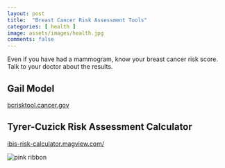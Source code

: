 ```yaml
---
layout: post
title:  "Breast Cancer Risk Assessment Tools"
categories: [ health ]
image: assets/images/health.jpg
comments: false
---
```


Even if you have had a mammogram, know your breast cancer risk score.  Talk to your doctor about the results.

## Gail Model 
[bcrisktool.cancer.gov](https://bcrisktool.cancer.gov/)

## Tyrer-Cuzick Risk Assessment Calculator
[ibis-risk-calculator.magview.com/](https://ibis-risk-calculator.magview.com/)

![pink ribbon](https://breastcancerprogress.ca/wp-content/uploads/2022/08/ribbon.png")